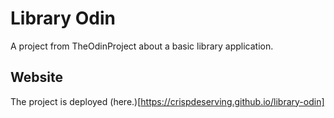 # Library Odin
A project from TheOdinProject about a basic library application.

## Website
The project is deployed (here.)[https://crispdeserving.github.io/library-odin]
